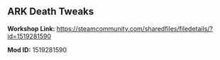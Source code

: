 ## ARK Death Tweaks

**Workshop Link:** https://steamcommunity.com/sharedfiles/filedetails/?id=1519281590

**Mod ID:** 1519281590
